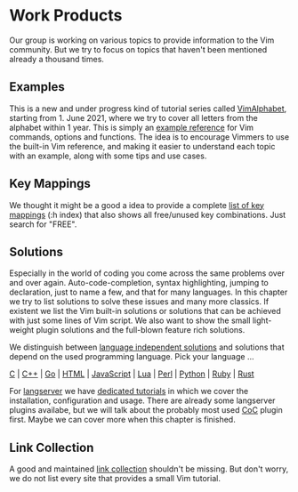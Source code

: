 # Work Products
Our group is working on various topics to provide information to the Vim community. But we try to focus on topics that
haven't been mentioned already a thousand times.

## Examples
This is a new and under progress kind of tutorial series called [VimAlphabet](examples/examples.md), starting from 1. June 2021, where we try to cover all letters
from the alphabet within 1 year. This is simply an [example reference](examples/examples.md) for Vim commands, options
and functions. The idea is to encourage Vimmers to use the built-in Vim reference, and making it easier to understand
each topic with an example, along with some tips and use cases.

## Key Mappings
We thought it might be a good a idea to provide a complete [list of key mappings](keymappings/keymappings.md) (:h index)
that also shows all free/unused key combinations. Just search for "FREE".

## Solutions
Especially in the world of coding you come across the same problems over and over again. Auto-code-completion, syntax
highlighting, jumping to declaration, just to name a few, and that for many languages. In this chapter we try to list
solutions to solve these issues and many more classics. If existent we list the Vim built-in solutions or solutions that
can be achieved with just some lines of Vim script. We also want to show the small light-weight plugin solutions and the
full-blown feature rich solutions.

We distinguish between [language independent solutions](solutions/language_independent/language_independent.md) and
solutions that depend on the used programming language. Pick your language ...

[C](solutions/language_dependent/c/c.md) | [C++](solutions/language_dependent/c++/c++.md) |
[Go](solutions/language_dependent/go/go.md) | [HTML](solutions/language_dependent/html/html.md) |
[JavaScript](solutions/language_dependent/javascript/javascript.md) | [Lua](solutions/language_dependent/lua/lua.md) |
[Perl](solutions/language_dependent/perl/perl.md) | [Python](solutions/language_dependent/python/python.md) |
[Ruby](solutions/language_dependent/ruby/ruby.md) | [Rust](solutions/language_dependent/rust/rust.md)

<!-- ... or help us to add more language specific solutions. Here is the [template file](solutions/_template.md). -->

For [langserver](https://langserver.org) we have [dedicated tutorials](solutions/language_dependent/_langserver/langserver.md)
in which we cover the installation, configuration and usage. There are already some langserver plugins availabe,
but we will talk about the probably most used [CoC](solutions/language_dependent/_langserver/coc/coc.md) plugin first.
Maybe we can cover more when this chapter is finished.

## Link Collection
A good and maintained [link collection](linkcollection/linkcollection.md) shouldn't be missing. But don't worry, we do
not list every site that provides a small Vim tutorial.
